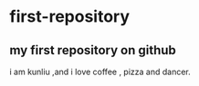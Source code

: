 # first-repository
my first repository on github
------
i am kunliu ,and i love coffee , pizza and dancer.
